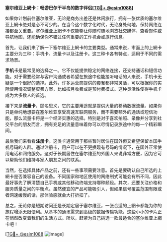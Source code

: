 **塞尔维亚上網卡：畅游巴尔干半岛的数字伴侣[[TG💪+ @esim1088](https://t.me/s/esim1088)]**

如果你计划前往塞尔维亚，无论是商务出差还是休闲旅行，拥有一张优质的塞尔维亚上網卡绝对是必不可少的。在当今这个数字化时代，无论身处何地，保持网络连接都至关重要。塞尔维亚上網卡不仅能够让你随时随地浏览社交媒体、查看邮件或导航地图，还能确保你不错过任何重要的工作机会或旅行信息。

首先，让我们来了解一下塞尔维亚上網卡的主要类型。通常来说，市面上的上網卡主要分为三种：手机卡、流量卡以及注册卡。这三种卡各有特点，适用于不同的需求场景。

**手机卡**是最常见的选择之一。它不仅能提供稳定的网络连接，还支持通话和短信功能。对于需要经常与客户沟通或者希望在旅途中也能接听电话的人来说，手机卡无疑是一个很好的选择。此外，许多运营商提供的套餐都非常灵活，可以根据你的实际使用情况调整资费方案，比如按月收费或是预付费模式。这种灵活性使得手机卡成为大多数人的首选。

接下来是**流量卡**，顾名思义，它的主要用途就是提供大量的移动数据流量。如果你只是单纯地想要在塞尔维亚享受高速互联网服务，而不需要额外的通话或短信功能，那么流量卡将是一个经济实惠的选择。特别是对于喜欢拍照、录像并分享到社交平台的朋友而言，拥有充足的流量意味着你可以尽情记录旅途中的每一个精彩瞬间。

最后我们来看看**注册卡**。这类卡通常用于那些暂时居住在国外但又希望保留本国手机号码的人群。通过注册卡，用户可以在不更换现有号码的情况下，在国外正常使用电话和网络服务。这对于长期居住在塞尔维亚的外国人来说非常方便，因为它可以帮助他们维持与家人朋友之间的联系。

当然，在选择具体产品之前，还有一些事项需要注意。首先是要确认自己所选的上網卡是否兼容自己的设备。不同国家和地区使用的网络制式可能会有所不同，因此最好事先了解清楚自己手机或其他移动终端支持哪种频段。其次，还要关注价格和服务质量之间的平衡点。虽然便宜的产品可能吸引人，但如果信号覆盖范围有限或者网速缓慢的话，那体验感就会大打折扣了。

总之，无论你是短期访问还是长期定居于塞尔维亚，一张合适的上網卡都能为你的旅程增添无限便利。从基本的通讯需求到高级的数据传输功能，这些小小的卡片正在悄然改变着我们的生活方式。所以，赶紧为自己挑选一款最适合的塞尔维亚上網卡吧！

[[TG💪+ @esim1088](https://t.me/s/esim1088) ![Image](https://i.postimg.cc/4NQfJmqS/Snipaste-2025-05-13-00-14-12.png)]